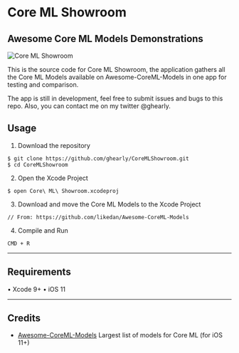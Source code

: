 # Core ML Showroom
## Awesome Core ML Models Demonstrations

![Core ML Showroom](https://i.imgur.com/Ve0BcAP.jpg)

This is the source code for Core ML Showroom, the application gathers all the Core ML Models available on Awesome-CoreML-Models in one app for testing and comparison.

The app is still in development, feel free to submit issues and bugs to this repo. Also, you can contact me on my twitter @ghearly.

## Usage
1. Download the repository
```
$ git clone https://github.com/ghearly/CoreMLShowroom.git
$ cd CoreMLShowroom
```
2. Open the Xcode Project
```
$ open Core\ ML\ Showroom.xcodeproj
```
3. Download and move the Core ML Models to the Xcode Project
```
// From: https://github.com/likedan/Awesome-CoreML-Models
```
4. Compile and Run
```
CMD + R
```
---

## Requirements
• Xcode 9+
• iOS 11

---

## Credits
- [Awesome-CoreML-Models](https://github.com/likedan/Awesome-CoreML-Models) Largest list of models for Core ML (for iOS 11+)
